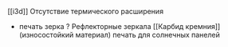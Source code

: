 [[i3d]] 
Отсутствие термического расширения 
- печать зерка ? Рефлекторные зеркала 
 [[Карбид кремния]] (износостойкий материал) печать для солнечных панелей 
 